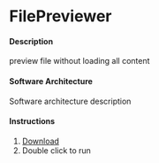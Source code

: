 # FilePreviewer

#### Description
preview file without loading all content

#### Software Architecture
Software architecture description

#### Instructions

1.  [Download](https://gitee.com/nextwave/file-previewer/releases)
2.  Double click to run
